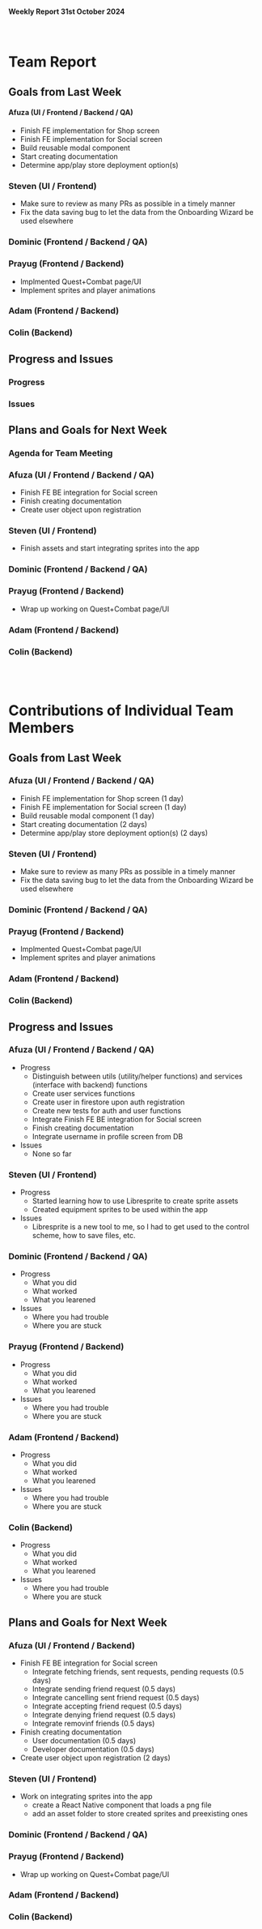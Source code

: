 #### Weekly Report 31st October 2024
<br/>

# Team Report

## Goals from Last Week

#### Afuza (UI / Frontend / Backend / QA)
- Finish FE implementation for Shop screen
- Finish FE implementation for Social screen
- Build reusable modal component
- Start creating documentation
- Determine app/play store deployment option(s)

### Steven (UI / Frontend)
- Make sure to review as many PRs as possible in a timely manner
- Fix the data saving bug to let the data from the Onboarding Wizard be used elsewhere

### Dominic (Frontend / Backend / QA)


### Prayug (Frontend / Backend)
- Implmented Quest+Combat page/UI
- Implement sprites and player animations


### Adam (Frontend / Backend)


### Colin (Backend)


## Progress and Issues

### Progress



### Issues



## Plans and Goals for Next Week

### Agenda for Team Meeting


### Afuza (UI / Frontend / Backend / QA)
- Finish FE BE integration for Social screen
- Finish creating documentation
- Create user object upon registration


### Steven (UI / Frontend)
- Finish assets and start integrating sprites into the app

### Dominic (Frontend / Backend / QA)


### Prayug (Frontend / Backend)
- Wrap up working on Quest+Combat page/UI

### Adam (Frontend / Backend)


### Colin (Backend)



<br></br>
# Contributions of Individual Team Members

## Goals from Last Week

### Afuza (UI / Frontend / Backend / QA)
- Finish FE implementation for Shop screen (1 day)
- Finish FE implementation for Social screen (1 day)
- Build reusable modal component (1 day)
- Start creating documentation (2 days)
- Determine app/play store deployment option(s) (2 days)

### Steven (UI / Frontend)
- Make sure to review as many PRs as possible in a timely manner
- Fix the data saving bug to let the data from the Onboarding Wizard be used elsewhere

### Dominic (Frontend / Backend / QA)


### Prayug (Frontend / Backend)
- Implmented Quest+Combat page/UI
- Implement sprites and player animations


### Adam (Frontend / Backend)


### Colin (Backend)


## Progress and Issues

### Afuza (UI / Frontend / Backend / QA)
- Progress
    - Distinguish between utils (utility/helper functions) and services (interface with backend) functions
    - Create user services functions
    - Create user in firestore upon auth registration
    - Create new tests for auth and user functions
    - Integrate Finish FE BE integration for Social screen
    - Finish creating documentation
    - Integrate username in profile screen from DB
- Issues
    - None so far

### Steven (UI / Frontend)
- Progress
    - Started learning how to use Libresprite to create sprite assets
    - Created equipment sprites to be used within the app
- Issues
    - Libresprite is a new tool to me, so I had to get used to the control scheme, how to save files, etc.

### Dominic (Frontend / Backend / QA)
- Progress
    - What you did
    - What worked
    - What you learened
- Issues
    - Where you had trouble
    - Where you are stuck


### Prayug (Frontend / Backend)
- Progress
    - What you did
    - What worked
    - What you learened
- Issues
    - Where you had trouble
    - Where you are stuck

### Adam (Frontend / Backend)
- Progress
    - What you did
    - What worked
    - What you learened
- Issues
    - Where you had trouble
    - Where you are stuck

### Colin (Backend)
- Progress
    - What you did
    - What worked
    - What you learened
- Issues
    - Where you had trouble
    - Where you are stuck

## Plans and Goals for Next Week

### Afuza (UI / Frontend / Backend)
- Finish FE BE integration for Social screen
    - Integrate fetching friends, sent requests, pending requests (0.5 days)
    - Integrate sending friend request (0.5 days)
    - Integrate cancelling sent friend request (0.5 days)
    - Integrate accepting friend request (0.5 days)
    - Integrate denying friend request (0.5 days)
    - Integrate removinf friends (0.5 days)
- Finish creating documentation
    - User documentation (0.5 days)
    - Developer documentation (0.5 days)
- Create user object upon registration (2 days)


### Steven (UI / Frontend)
- Work on integrating sprites into the app
    - create a React Native component that loads a png file
    - add an asset folder to store created sprites and preexisting ones

### Dominic (Frontend / Backend / QA)

### Prayug (Frontend / Backend)
- Wrap up working on Quest+Combat page/UI


### Adam (Frontend / Backend)


### Colin (Backend)

